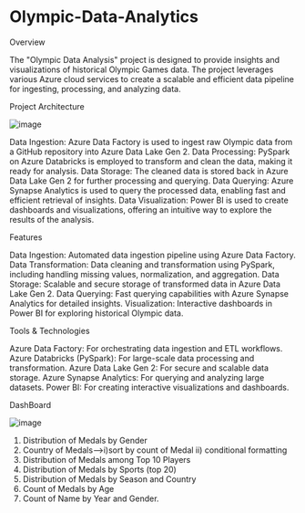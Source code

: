 # Olympic-Data-Analytics
Overview

The "Olympic Data Analysis" project is designed to provide insights and visualizations of historical Olympic Games data. The project leverages various Azure cloud services to create a scalable and efficient data pipeline for ingesting, processing, and analyzing data.

Project Architecture

![image](https://github.com/user-attachments/assets/8ec565c3-49bf-4b2d-a9ad-73d835fd4a24)


Data Ingestion: Azure Data Factory is used to ingest raw Olympic data from a GitHub repository into Azure Data Lake Gen 2.
Data Processing: PySpark on Azure Databricks is employed to transform and clean the data, making it ready for analysis.
Data Storage: The cleaned data is stored back in Azure Data Lake Gen 2 for further processing and querying.
Data Querying: Azure Synapse Analytics is used to query the processed data, enabling fast and efficient retrieval of insights.
Data Visualization: Power BI is used to create dashboards and visualizations, offering an intuitive way to explore the results of the analysis.

Features

Data Ingestion: Automated data ingestion pipeline using Azure Data Factory.
Data Transformation: Data cleaning and transformation using PySpark, including handling missing values, normalization, and aggregation.
Data Storage: Scalable and secure storage of transformed data in Azure Data Lake Gen 2.
Data Querying: Fast querying capabilities with Azure Synapse Analytics for detailed insights.
Visualization: Interactive dashboards in Power BI for exploring historical Olympic data.

Tools & Technologies

Azure Data Factory: For orchestrating data ingestion and ETL workflows.
Azure Databricks (PySpark): For large-scale data processing and transformation.
Azure Data Lake Gen 2: For secure and scalable data storage.
Azure Synapse Analytics: For querying and analyzing large datasets.
Power BI: For creating interactive visualizations and dashboards.

DashBoard

![image](https://github.com/user-attachments/assets/2faa68f7-dd7c-4aeb-bcd2-b4ed062f233c)


1. Distribution of Medals by Gender
2. Country of Medals-->i)sort by count of Medal
		           ii) conditional formatting
3. Distribution of Medals among Top 10 Players
4. Distribution of Medals by Sports (top 20)
5. Distribution of Medals by Season and Country 
6. Count of Medals by Age
7. Count of Name by Year and Gender.
